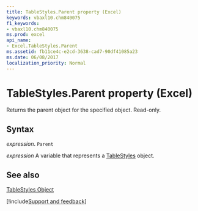 ```yaml
---
title: TableStyles.Parent property (Excel)
keywords: vbaxl10.chm840075
f1_keywords:
- vbaxl10.chm840075
ms.prod: excel
api_name:
- Excel.TableStyles.Parent
ms.assetid: fb11ce4c-e2cd-3638-cad7-90df41085a23
ms.date: 06/08/2017
localization_priority: Normal
---
```



# TableStyles.Parent property (Excel)

Returns the parent object for the specified object. Read-only.


## Syntax

_expression_. `Parent`

_expression_ A variable that represents a [TableStyles](./Excel.TableStyles.md) object.


## See also


[TableStyles Object](Excel.TableStyles.md)

[!include[Support and feedback](~/includes/feedback-boilerplate.md)]